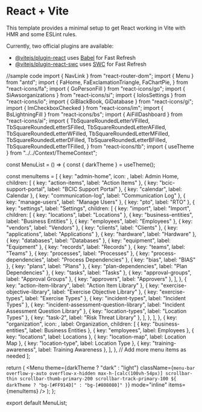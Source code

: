 # React + Vite

This template provides a minimal setup to get React working in Vite with HMR and some ESLint rules.

Currently, two official plugins are available:

- [@vitejs/plugin-react](https://github.com/vitejs/vite-plugin-react/blob/main/packages/plugin-react/README.md) uses [Babel](https://babeljs.io/) for Fast Refresh
- [@vitejs/plugin-react-swc](https://github.com/vitejs/vite-plugin-react-swc) uses [SWC](https://swc.rs/) for Fast Refresh





//sample code 
import { NavLink } from "react-router-dom";
import { Menu } from "antd";
import {
  FaHome, FaExclamationTriangle, FaChartPie,
} from "react-icons/fa";
import { GoPersonFill } from "react-icons/go";
import { SiAwsorganizations } from "react-icons/si";
import { IoIosSettings } from "react-icons/io";
import { GiBlackBook, GiDatabase } from "react-icons/gi";
import { ImCheckboxChecked } from "react-icons/im";
import { BsLightningFill } from "react-icons/bs";
import { AiFillDashboard } from "react-icons/ai";
import {
  TbSquareRoundedLetterVFilled,
  TbSquareRoundedLetterSFilled,
  TbSquareRoundedLetterAFilled,
  TbSquareRoundedLetterWFilled,
  TbSquareRoundedLetterMFilled,
  TbSquareRoundedLetterDFilled,
  TbSquareRoundedLetterBFilled,
  TbSquareRoundedLetterTFilled,
} from "react-icons/tb";
import { useTheme } from "../../Context/ThemeContext";

const MenuList = () => {
  const { darkTheme } = useTheme();

  const menuItems = [
    {
      key: "admin-home",
      icon: <FaHome />,
      label: <NavLink to="/admin-home">Admin Home</NavLink>,
      children: [
        { key: "action-items", label: "Action Items" },
        { key: "bcic-support-portal", label: "BCIC Support Portal" },
        { key: "calendar", label: <NavLink to="/calendar">Calendar</NavLink> },
        { key: "communication-log", label: "Communication Log" },
        { key: "manage-users", label: "Manage Users" },
        { key: "pto", label: "RTO" },
        {
          key: "settings",
          label: "Settings",
          children: [
            {
              key: "import",
              label: "Import",
              children: [
                { key: "locations", label: "Locations" },
                { key: "business-entities", label: "Business Entities" },
                { key: "employees", label: "Employees" },
                { key: "vendors", label: "Vendors" },
                { key: "clients", label: "Clients" },
                { key: "applications", label: "Applications" },
                { key: "hardware", label: "Hardware" },
                { key: "databases", label: "Databases" },
                { key: "equipment", label: "Equipment" },
                { key: "records", label: "Records" },
                { key: "teams", label: "Teams" },
                { key: "processes", label: "Processes" },
                { key: "process-dependencies", label: "Process Dependencies" },
                { key: "bias", label: "BIAS" },
                { key: "plans", label: "Plans" },
                { key: "plan-dependencies", label: "Plan Dependencies" },
                { key: "tasks", label: "Tasks" },
                { key: "approval-groups", label: "Approval Groups" },
                { key: "approvers", label: "Approvers" },
              ],
            },
            { key: "action-item-library", label: "Action Item Library" },
            { key: "exercise-objective-library", label: "Exercise Objective Library" },
            { key: "exercise-types", label: "Exercise Types" },
            { key: "incident-types", label: "Incident Types" },
            { key: "incident-assessment-question-library", label: "Incident Assessment Question Library" },
            { key: "location-types", label: "Location Types" },
            { key: "task-2", label: "Risk Threat Library" },
          ],
        },
      ],
    },
    {
      key: "organization",
      icon: <SiAwsorganizations />,
      label: <NavLink to="/organization">Organization</NavLink>,
      children: [
        { key: "business-entities", label: <NavLink to="/business-entities">Business Entities</NavLink> },
        { key: "employees", label: <NavLink to="/employees">Employees</NavLink> },
        { key: "locations", label: <NavLink to="/locations">Locations</NavLink> },
        { key: "location-map", label: <NavLink to="/location-map">Location Map</NavLink> },
        { key: "location-type", label: <NavLink to="/location-type">Location Type</NavLink> },
        { key: "training-awareness", label: <NavLink to="/training-awareness">Training Awareness</NavLink> },
      ],
    },
    // Add more menu items as needed
  ];

  return (
    <Menu
      theme={darkTheme ? "dark" : "light"}
      className={`menu-bar overflow-y-auto overflow-x-hidden max-h-[calc(100vh-54px)] scrollbar-thin scrollbar-thumb-primary-200 scrollbar-track-primary-100 ${
        darkTheme ? "bg-[#FF914D]" : "bg-[#808080]"
      }`}
      mode="inline"
      items={menuItems}
    />
  );
};

export default MenuList;

